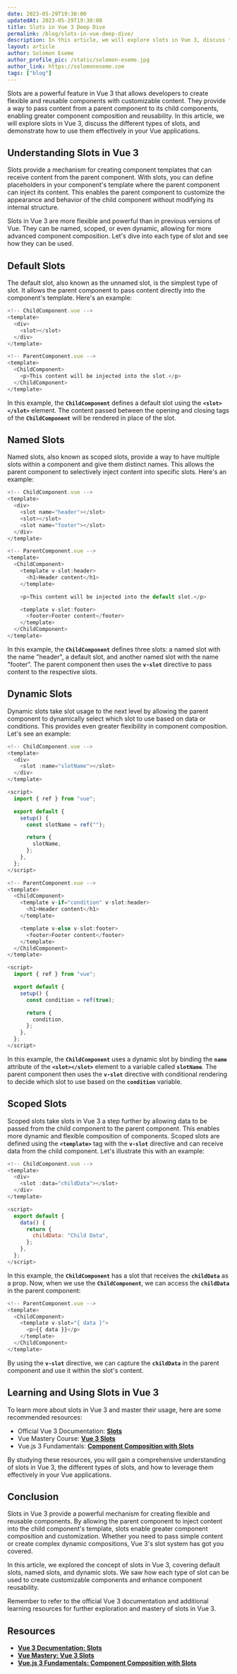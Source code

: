 ```yaml
---
date: 2023-05-29T19:30:00
updatedAt: 2023-05-29T19:30:00
title: Slots in Vue 3 Deep Dive
permalink: /blog/slots-in-vue-deep-dive/
description: In this article, we will explore slots in Vue 3, discuss the different types of slots, and demonstrate how to use them effectively in your Vue applications.
layout: article
author: Solomon Eseme
author_profile_pic: /static/solomon-eseme.jpg
author_link: https://solomoneseme.com
tags: ["blog"]
---
```


Slots are a powerful feature in Vue 3 that allows developers to create flexible and reusable components with customizable content. They provide a way to pass content from a parent component to its child components, enabling greater component composition and reusability. In this article, we will explore slots in Vue 3, discuss the different types of slots, and demonstrate how to use them effectively in your Vue applications.

## **Understanding Slots in Vue 3**

Slots provide a mechanism for creating component templates that can receive content from the parent component. With slots, you can define placeholders in your component's template where the parent component can inject its content. This enables the parent component to customize the appearance and behavior of the child component without modifying its internal structure.

Slots in Vue 3 are more flexible and powerful than in previous versions of Vue. They can be named, scoped, or even dynamic, allowing for more advanced component composition. Let's dive into each type of slot and see how they can be used.

## **Default Slots**

The default slot, also known as the unnamed slot, is the simplest type of slot. It allows the parent component to pass content directly into the component's template. Here's an example:

```js
<!-- ChildComponent.vue -->
<template>
  <div>
    <slot></slot>
  </div>
</template>
```

```js
<!-- ParentComponent.vue -->
<template>
  <ChildComponent>
    <p>This content will be injected into the slot.</p>
  </ChildComponent>
</template>
```

In this example, the **`ChildComponent`** defines a default slot using the **`<slot></slot>`** element. The content passed between the opening and closing tags of the **`ChildComponent`** will be rendered in place of the slot.

## **Named Slots**

Named slots, also known as scoped slots, provide a way to have multiple slots within a component and give them distinct names. This allows the parent component to selectively inject content into specific slots. Here's an example:

```js
<!-- ChildComponent.vue -->
<template>
  <div>
    <slot name="header"></slot>
    <slot></slot>
    <slot name="footer"></slot>
  </div>
</template>
```

```js
<!-- ParentComponent.vue -->
<template>
  <ChildComponent>
    <template v-slot:header>
      <h1>Header content</h1>
    </template>

    <p>This content will be injected into the default slot.</p>

    <template v-slot:footer>
      <footer>Footer content</footer>
    </template>
  </ChildComponent>
</template>
```

In this example, the **`ChildComponent`** defines three slots: a named slot with the name "header", a default slot, and another named slot with the name "footer". The parent component then uses the **`v-slot`** directive to pass content to the respective slots.

## **Dynamic Slots**

Dynamic slots take slot usage to the next level by allowing the parent component to dynamically select which slot to use based on data or conditions. This provides even greater flexibility in component composition. Let's see an example:

```js
<!-- ChildComponent.vue -->
<template>
  <div>
    <slot :name="slotName"></slot>
  </div>
</template>

<script>
  import { ref } from "vue";

  export default {
    setup() {
      const slotName = ref("");

      return {
        slotName,
      };
    },
  };
</script>
```

```js
<!-- ParentComponent.vue -->
<template>
  <ChildComponent>
    <template v-if="condition" v-slot:header>
      <h1>Header content</h1>
    </template>

    <template v-else v-slot:footer>
      <footer>Footer content</footer>
    </template>
  </ChildComponent>
</template>

<script>
  import { ref } from "vue";

  export default {
    setup() {
      const condition = ref(true);

      return {
        condition,
      };
    },
  };
</script>
```

In this example, the **`ChildComponent`** uses a dynamic slot by binding the **`name`** attribute of the **`<slot></slot>`** element to a variable called **`slotName`**. The parent component then uses the **`v-slot`** directive with conditional rendering to decide which slot to use based on the **`condition`** variable.

## **Scoped Slots**

Scoped slots take slots in Vue 3 a step further by allowing data to be passed from the child component to the parent component. This enables more dynamic and flexible composition of components. Scoped slots are defined using the **`<template>`** tag with the **`v-slot`** directive and can receive data from the child component. Let's illustrate this with an example:

```js
<!-- ChildComponent.vue -->
<template>
  <div>
    <slot :data="childData"></slot>
  </div>
</template>

<script>
  export default {
    data() {
      return {
        childData: "Child Data",
      };
    },
  };
</script>
```

In this example, the **`ChildComponent`** has a slot that receives the **`childData`** as a prop. Now, when we use the **`ChildComponent`**, we can access the **`childData`** in the parent component:

```js
<!-- ParentComponent.vue -->
<template>
  <ChildComponent>
    <template v-slot="{ data }">
      <p>{{ data }}</p>
    </template>
  </ChildComponent>
</template>
```

By using the **`v-slot`** directive, we can capture the **`childData`** in the parent component and use it within the slot's content.

## **Learning and Using Slots in Vue 3**

To learn more about slots in Vue 3 and master their usage, here are some recommended resources:

- Official Vue 3 Documentation: **[Slots](https://v3.vuejs.org/guide/component-slots.js)**
- Vue Mastery Course: **[Vue 3 Slots](https://www.vuemastery.com/courses/vue-3-slots)**
- Vue.js 3 Fundamentals: **[Component Composition with Slots](https://www.vuemastery.com/courses/vue-3-fundamentals/component-composition-with-slots)**

By studying these resources, you will gain a comprehensive understanding of slots in Vue 3, the different types of slots, and how to leverage them effectively in your Vue applications.

## **Conclusion**

Slots in Vue 3 provide a powerful mechanism for creating flexible and reusable components. By allowing the parent component to inject content into the child component's template, slots enable greater component composition and customization. Whether you need to pass simple content or create complex dynamic compositions, Vue 3's slot system has got you covered.

In this article, we explored the concept of slots in Vue 3, covering default slots, named slots, and dynamic slots. We saw how each type of slot can be used to create customizable components and enhance component reusability.

Remember to refer to the official Vue 3 documentation and additional learning resources for further exploration and mastery of slots in Vue 3.

## **Resources**

- **[Vue 3 Documentation: Slots](https://v3.vuejs.org/guide/component-slots.html)**
- **[Vue Mastery: Vue 3 Slots](https://www.vuemastery.com/courses/vue-3-slots)**
- **[Vue.js 3 Fundamentals: Component Composition with Slots](https://www.vuemastery.com/courses/vue-3-fundamentals/component-composition-with-slots)**
